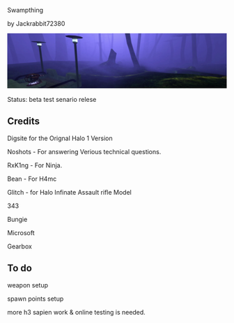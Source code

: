 Swampthing

by Jackrabbit72380

  ![Screenshot](https://github.com/jackrabbit72380/Ho4kmmm/blob/master/common/H3EK/tags/digsite/levels/swampthing/previews/preview.jpg)

Status: beta test senario relese

## Credits
  
Digsite for the Orignal Halo 1 Version

Noshots - For answering Verious technical questions.

RxK1ng - For Ninja.

Bean - For H4mc

Glitch - for Halo Infinate Assault rifle Model

343

Bungie

Microsoft

Gearbox

## To do

weapon setup 

spawn points setup

more h3 sapien work & online testing is needed.
